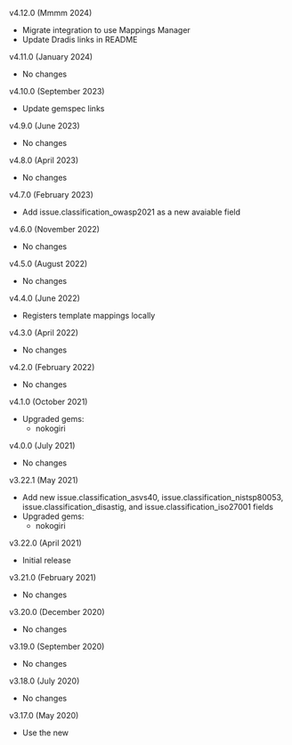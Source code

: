 v4.12.0 (Mmmm 2024)
 - Migrate integration to use Mappings Manager
 - Update Dradis links in README

v4.11.0 (January 2024)
  - No changes

v4.10.0 (September 2023)
  - Update gemspec links

v4.9.0 (June 2023)
  - No changes

v4.8.0 (April 2023)
  - No changes

v4.7.0 (February 2023)
  - Add issue.classification_owasp2021 as a new avaiable field

v4.6.0 (November 2022)
  - No changes

v4.5.0 (August 2022)
  - No changes

v4.4.0 (June 2022)
  - Registers template mappings locally

v4.3.0 (April 2022)
  - No changes

v4.2.0 (February 2022)
  - No changes

v4.1.0 (October 2021)
  - Upgraded gems:
    - nokogiri

v4.0.0 (July 2021)
  - No changes

v3.22.1 (May 2021)
  - Add new issue.classification_asvs40, issue.classification_nistsp80053, issue.classification_disastig, and issue.classification_iso27001 fields
  - Upgraded gems:
    - nokogiri

v3.22.0 (April 2021)
  - Initial release

v3.21.0 (February 2021)
  - No changes

v3.20.0 (December 2020)
  - No changes

v3.19.0 (September 2020)
  - No changes

v3.18.0 (July 2020)
  - No changes

v3.17.0 (May 2020)
  - Use the new <title> tag provided by Netsparker

v3.16.0 (February 2020)
  - No changes

v3.15.0 (November 2019)
  - Bugs fixes:
    - Parse links of issue.external_references

v3.14.0 (August 2019)
  - No changes

v3.13.0 (June 2019)
  - Add Known Vulnerabilities and OWASP 2017 Classification as available Issue fields
  - Add :vulnerableparameter, :vulnerableparametertype, and :vulnerableparametervalue Evidence fields

v3.12.0 (March 2019)
  - Change alphabetical lists to bullet lists

v3.11.0 (November 2018)
  - Add CVSS fields for Issues
  - Add impact, actionsToTake, requiredSkillsForExploitation, externalReferences, remedyReferences, and extrainformation fields
  - Update formatting to deal with HTML tags and entities

v3.10.0 (September 2018)
  - Add CSS classification fields to Issues

v3.9.0 (January 2018)
  - No changes

v3.8.0 (September 2017)
  - Initial release

